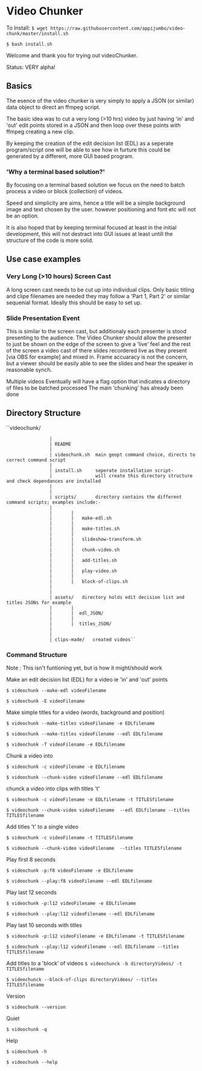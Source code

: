 # Video Chunker

To Install:
``$ wget https://raw.githubusercontent.com/appijumbo/video-chunk/master/install.sh``

``$ bash install.sh``

Welcome and thank you for trying out videoChunker.

Status: VERY alpha!

## Basics

The esence of the video chunker is very simply to apply a JSON (or similar) data object to direct an ffmpeg script.

The basic idea was to cut a very long (>10 hrs) video by just having 'in' and 'out' edit points stored in a JSON and then loop over these points with ffmpeg creating a new clip.

By keeping the creation of the edit decision list (EDL) as a seperate program/script one will be able to see how in furture this could be generated by a different, more GUI based program.

### 'Why a terminal based solution?'

By focusing on a terminal based solution we focus on the need to batch process a video or block (collection) of videos.

Speed and simplicity are aims, hence a title will be a simple background image and text chosen by the user. however positioning and font etc will not be an option.

It is also hoped that by keeping terminal focused at least in the initial development, this will not destract into GUI issues at least untill the structure of the code is more solid.

## Use case examples

### Very Long (>10 hours) Screen Cast

A long screen cast needs to be cut up into individual clips.
Only basic titling and clipe filenames are needed they may follow a 'Part 1, Part 2'
or similar sequenial format. Ideally this should be easy to set up.

### Slide Presentation Event

This is similar to the screen cast, but additionaly each presenter is stood presenting to
the audience. The Video Chunker should allow the presenter to just be shown on the edge
of the screen to give a 'live' feel and the rest of the screen a video cast of there slides
recordered live as they present [via OBS for example] and mixed in.
Frame accuaracy is not the concern, but a viewer should be easily able to see the slides and hear the speaker in reasonable synch.

Multiple videos
Eventually will have a flag option that indicates a directory of files to be batched processed
The main 'chunking' has already been done

## Directory Structure

``videochunk/

                    |
                    | README
                    |
                    | videochunk.sh  main geopt command choice, directs to correct command script
                    |
                    | install.sh     seperate installation script-
                    |                will create this directory structure and check dependances are installed
                    |
                    |
                    | scripts/       directory contains the different command scripts; examples include:-
                    |
                    |       |
                    |       |   make-edl.sh
                    |       |
                    |       |   make-titles.sh
                    |       |
                    |       |   slideshow-transform.sh
                    |       |
                    |       |   chunk-video.sh
                    |       |
                    |       |   add-titles.sh
                    |       |
                    |       |   play-video.sh
                    |       |
                    |       |   block-of-clips.sh
                    |
                    |
                    | assets/   directory holds edit decision list and titles JSONs for example
                    |       |
                    |       |  edl_JSON/
                    |       |
                    |       |  titles_JSON/
                    |
                    |
                    | clips-made/   created videos``

### Command Structure

Note : This isn't funtioning yet, but is how it might/should work

Make an edit decision list (EDL) for a video ie 'in' and 'out' points

``$ videochunk --make-edl videoFilename``

``$ videochunk -E videoFilename``

Make simple titles for a video (words, background and position)

``$ videochunk --make-titles videoFilename -e EDLfilename``

``$ videochunk --make-titles videoFilename --edl EDLfilename``

``$ videochunk -T videoFilename -e EDLfilename``

Chunk a video into

``$ videochunk -c videoFilename -e EDLfilename``

``$ videochunk --chunk-video videoFilename --edl EDLfilename``

chunck a video into clips with titles 't'

``$ videochunk -c videoFilename -e EDLfilename -t TITLESfilename``

``$ videochunk --chunk-video videoFilename  --edl EDLfilename --titles TITLESfilename``

Add titles 't' to a single video

``$ videochunk -c videoFilename -t TITLESfilename``

``$ videochunk --chunk-video videoFilename  --titles TITLESfilename``

Play first 8 seconds

``$ videochunk -p:f8 videoFilename -e EDLfilename``

``$ videochunk --play:f8 videoFilename --edl EDLfilename``

Play last 12 seconds

``$ videochunk -p:l12 videoFilename -e EDLfilename``

``$ videochunk --play:l12 videoFilename --edl EDLfilename``

Play last 10 seconds with titles

``$ videochunk -p:l12 videoFilename -e EDLfilename -t TITLESfilename``

``$ videochunk --play:l12 videoFilename --edl EDLfilename --titles TITLESfilename``

Add titles to a 'block' of videos
``$ videochunck -b directoryVideos/ -t TITLESfilename``

``$ videochunck --block-of-clips directoryVideos/ --titles TITLESfilename``

Version

``$ videochunk --version``

Quiet

``$ videochunk -q``

Help

``$ videochunk -h``

``$ videochunk --help``
